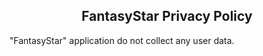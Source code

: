 
<center><h2><b>FantasyStar</b> Privacy Policy</h2></center>

"FantasyStar" application do not collect any user data.